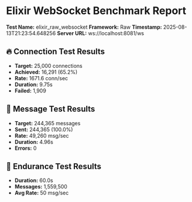 # Elixir WebSocket Benchmark Report

**Test Name:** elixir_raw_websocket
**Framework:** Raw
**Timestamp:** 2025-08-13T21:23:54.648256
**Server URL:** ws://localhost:8081/ws

## 🔥 Connection Test Results

- **Target:** 25,000 connections
- **Achieved:** 16,291 (65.2%)
- **Rate:** 1671.6 conn/sec
- **Duration:** 9.75s
- **Failed:** 1,909

## 🌊 Message Test Results

- **Target:** 244,365 messages
- **Sent:** 244,365 (100.0%)
- **Rate:** 49,260 msg/sec
- **Duration:** 4.96s
- **Errors:** 0

## 💪 Endurance Test Results

- **Duration:** 60.0s
- **Messages:** 1,559,500
- **Avg Rate:** 50 msg/sec

